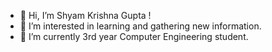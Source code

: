 - 👋 Hi, I’m Shyam Krishna Gupta !
- 👀 I’m interested in learning and gathering new information.
- 🌱 I’m currently 3rd year Computer Engineering student.


<!---
anshgupta00/anshgupta00 is a ✨ special ✨ repository because its `README.md` (this file) appears on your GitHub profile.
You can click the Preview link to take a look at your changes.
--->
